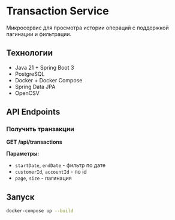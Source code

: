 # Transaction Service

Микросервис для просмотра истории операций с поддержкой пагинации и фильтрации.

## Технологии
- Java 21 + Spring Boot 3
- PostgreSQL
- Docker + Docker Compose
- Spring Data JPA
- OpenCSV

## API Endpoints

### Получить транзакции
**GET /api/transactions**

**Параметры:**
- `startDate`, `endDate` - фильтр по дате
- `customerId`, `accountId` - по id
- `page`, `size` - пагинация

## Запуск

```bash
docker-compose up --build
